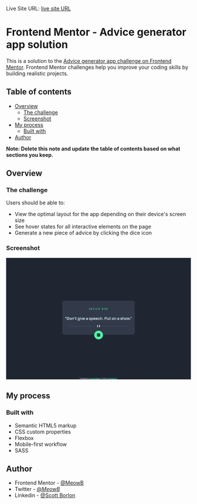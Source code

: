 Live Site URL: [live site URL](https://meowb.github.io/advice-generator-app-main/)

# Frontend Mentor - Advice generator app solution

This is a solution to the [Advice generator app challenge on Frontend Mentor](https://www.frontendmentor.io/challenges/advice-generator-app-QdUG-13db). Frontend Mentor challenges help you improve your coding skills by building realistic projects.

## Table of contents

- [Overview](#overview)
  - [The challenge](#the-challenge)
  - [Screenshot](#screenshot)
- [My process](#my-process)
  - [Built with](#built-with)
- [Author](#author)

**Note: Delete this note and update the table of contents based on what sections you keep.**

## Overview

### The challenge

Users should be able to:

- View the optimal layout for the app depending on their device's screen size
- See hover states for all interactive elements on the page
- Generate a new piece of advice by clicking the dice icon

### Screenshot

![](./screenshot.png)

## My process

### Built with

- Semantic HTML5 markup
- CSS custom properties
- Flexbox
- Mobile-first workflow
- SASS

## Author

- Frontend Mentor - [@MeowB](https://www.frontendmentor.io/profile/yourusername)
- Twitter - [@_MeowB_](https://www.twitter.com/_MeowB_)
- Linkedin - [@Scott Borlon](https://www.linkedin.com/in/scott-borlon-b9b050191/)